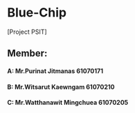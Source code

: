 # Blue-Chip
[Project PSIT]
## Member:
#### A: Mr.Purinat Jitmanas 61070171
#### B: Mr.Witsarut Kaewngam 61070210
#### C: Mr.Watthanawit Mingchuea 61070205

